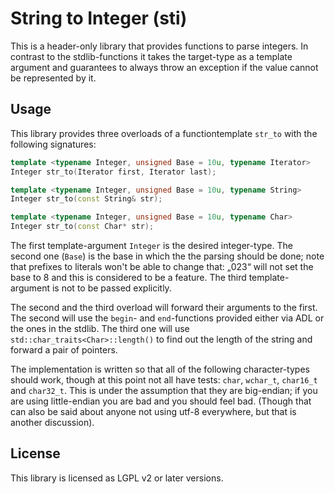 String to Integer (sti)
=======================

This is a header-only library that provides functions to parse integers.
In contrast to the stdlib-functions it takes the target-type as a template
argument and guarantees to always throw an exception if the value cannot
be represented by it.

Usage
-----

This library provides three overloads of a functiontemplate `str_to` with the
following signatures:

```cpp
template <typename Integer, unsigned Base = 10u, typename Iterator>
Integer str_to(Iterator first, Iterator last);

template <typename Integer, unsigned Base = 10u, typename String>
Integer str_to(const String& str);

template <typename Integer, unsigned Base = 10u, typename Char>
Integer str_to(const Char* str);
```

The first template-argument `Integer` is the desired integer-type.
The second one (`Base`) is the base in which the the parsing should be done;
note that prefixes to literals won't be able to change that: „023“ will not
set the base to 8 and this is considered to be a feature.
The third template-argument is not to be passed explicitly.

The second and the third overload will forward their arguments to the first.
The second will use the `begin`- and `end`-functions provided either via ADL
or the ones in the stdlib.
The third one will use `std::char_traits<Char>::length()` to find out the
length of the string and forward a pair of pointers.

The implementation is written so that all of the following character-types
should work, though at this point not all have tests: `char`, `wchar_t`,
`char16_t` and `char32_t`. This is under the assumption that they are
big-endian; if you are using little-endian you are bad and you should feel bad.
(Though that can also be said about anyone not using utf-8 everywhere, but that
is another discussion).


License
-------

This library is licensed as LGPL v2 or later versions.

